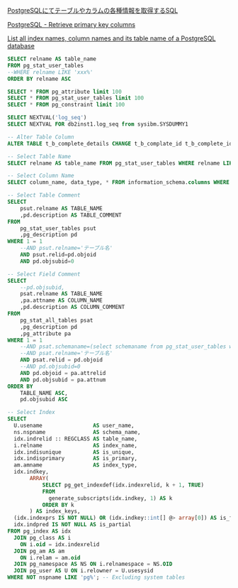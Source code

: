 [PostgreSQLにてテーブルやカラムの各種情報を取得するSQL](http://devlights.hatenablog.com/entry/20080226/p1)


[PostgreSQL - Retrieve primary key columns](https://wiki.postgresql.org/wiki/Retrieve_primary_key_columns)


[List all index names, column names and its table name of a PostgreSQL database](https://stackoverflow.com/questions/6777456/list-all-index-names-column-names-and-its-table-name-of-a-postgresql-database )





```sql
SELECT relname AS table_name 
FROM pg_stat_user_tables 
--WHERE relname LIKE 'xxx%' 
ORDER BY relname ASC
```

```sql
SELECT * FROM pg_attribute limit 100
SELECT * FROM pg_stat_user_tables limit 100
SELECT * FROM pg_constraint limit 100
```






```sql
SELECT NEXTVAL('log_seq')
SELECT NEXTVAL FOR db2inst1.log_seq from sysibm.SYSDUMMY1
```



```sql
-- Alter Table Column
ALTER TABLE t_b_complete_details CHANGE t_b_complate_id t_b_complete_id int(10) UNSIGNED NOT NULL;
```



```sql
-- Select Table Name
SELECT relname AS table_name FROM pg_stat_user_tables WHERE relname LIKE 'xxx%' ORDER BY relname ASC

-- Select Column Name
SELECT column_name, data_type, * FROM information_schema.columns WHERE table_name = 'mastercustomerloan';
```


```sql
-- Select Table Comment
SELECT
	psut.relname AS TABLE_NAME
	,pd.description AS TABLE_COMMENT
FROM
	pg_stat_user_tables psut
	,pg_description pd
WHERE 1 = 1
	--AND psut.relname='テーブル名'
	AND psut.relid=pd.objoid
	AND pd.objsubid=0

-- Select Field Comment
SELECT
	--pd.objsubid,
	psat.relname AS TABLE_NAME
	,pa.attname AS COLUMN_NAME
	,pd.description AS COLUMN_COMMENT
FROM
	pg_stat_all_tables psat
	,pg_description pd
	,pg_attribute pa
WHERE 1 = 1
	--AND psat.schemaname=(select schemaname from pg_stat_user_tables where relname = 'テーブル名')
	--AND psat.relname='テーブル名'
	AND psat.relid = pd.objoid
	--AND pd.objsubid=0
	AND pd.objoid = pa.attrelid
	AND pd.objsubid = pa.attnum
ORDER BY
	TABLE_NAME ASC,
	pd.objsubid ASC
```


```sql
-- Select Index
SELECT
  U.usename                AS user_name,
  ns.nspname               AS schema_name,
  idx.indrelid :: REGCLASS AS table_name,
  i.relname                AS index_name,
  idx.indisunique          AS is_unique,
  idx.indisprimary         AS is_primary,
  am.amname                AS index_type,
  idx.indkey,
       ARRAY(
           SELECT pg_get_indexdef(idx.indexrelid, k + 1, TRUE)
           FROM
             generate_subscripts(idx.indkey, 1) AS k
           ORDER BY k
       ) AS index_keys,
  (idx.indexprs IS NOT NULL) OR (idx.indkey::int[] @> array[0]) AS is_functional,
  idx.indpred IS NOT NULL AS is_partial
FROM pg_index AS idx
  JOIN pg_class AS i
    ON i.oid = idx.indexrelid
  JOIN pg_am AS am
    ON i.relam = am.oid
  JOIN pg_namespace AS NS ON i.relnamespace = NS.OID
  JOIN pg_user AS U ON i.relowner = U.usesysid
WHERE NOT nspname LIKE 'pg%'; -- Excluding system tables
```
